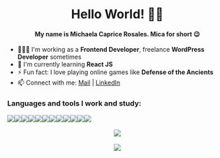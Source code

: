 <h1 align="center">Hello World! 👋🏻</h1>
<h4 align="center">My name is Michaela Caprice Rosales. Mica for short 😉</h4>
<ul>
  <li>👩🏻&zwj;💻 I'm working as a <b>Frontend Developer</b>, freelance <b>WordPress Developer</b> sometimes</li>
  <li>🌱 I'm currently learning <b>React JS</b></li>
  <li>⚡ Fun fact: I love playing online games like <b>Defense of the Ancients</b> </li>
  <li>📫 Connect with me: <a href="mailto:email@example.com">Mail</a> | <a href="https://www.linkedin.com/in/michaela-caprice-rosales/">LinkedIn</a>
  </ul>

<h3>Languages and tools I work and study:</h3>
<div style="display: flex;" align="center">
  <img src="https://img.shields.io/badge/HTML5-f06529?style=flat&logo=html5&logoColor=white">
  <img src="https://img.shields.io/badge/CSS-239120?&style=flat&logo=css3&logoColor=FFFFFF">
  <img src="https://img.shields.io/badge/JavaScript-323330?style=flate&logo=javascript&logoColor=F7DF1E">
  <img src="https://img.shields.io/badge/jQuery-0769AD?style=flat&logo=jquery&logoColor=FFFFFF">
  <img src="https://img.shields.io/badge/SASS-CC6699?style=flate&logo=sass&logoColor=FFFFFF">
  <img src="https://img.shields.io/badge/Bootstrap 5-563D7C?style=flat&logo=bootstrap&logoColor=FFFFFF">
  <img src="https://img.shields.io/badge/React JS-20232A?style=flat&logo=react&logoColor=61DAFB">
  <img src="https://img.shields.io/badge/ASP.NET-512BD4?style=flat&logo=dotnet&logoColor=FFFFFF">
  <img src="https://img.shields.io/badge/PHP-777BB4?style=flat&amp;logo=php&amp;logoColor=FFFFFF">
  <img src="https://img.shields.io/badge/WordPress-21759b?style=flat&logo=wordpress&logoColor=FFFFFF">
  <img src="https://img.shields.io/badge/MySQL-00000F?style=flat&logo=mysql&logoColor=FFFFFF">
  <img src="https://img.shields.io/badge/Git-F1502F?style=flat&logo=git&logoColor=white">
 </div>
<br>
<div align="center">
  <a href="https://github-readme-stats.vercel.app/api/top-langs/?username=micarsls&layout=compact&theme=material-palenight" align="center">
    <img align="center" src="https://github-readme-stats.vercel.app/api/top-langs/?username=micarsls&layout=compact&theme=material-palenight" />
  </a>
  <br>
  <br>
  <a href="https://github-readme-stats.vercel.app/api?username=micarsls&theme=material-palenight&show_icons=true" align="center">
    <img align="center" src="https://github-readme-stats.vercel.app/api?username=micarsls&theme=material-palenight&show_icons=true" />
  </a>
 </div>
